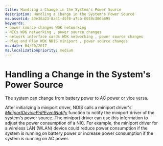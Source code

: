```yaml
---
title: Handling a Change in the System's Power Source
description: Handling a Change in the System's Power Source
ms.assetid: 80e36a23-8a41-46f0-a7cb-0039c306a695
keywords:
- power source changes WDK networking
- NICs WDK networking , power source changes
- network interface cards WDK networking , power source changes
- Plug and Play WDK NDIS miniport , power source changes
ms.date: 04/20/2017
ms.localizationpriority: medium
---
```


# Handling a Change in the System's Power Source





The system can change from battery power to AC power or vice versa.

After initializing a miniport driver, NDIS calls a miniport driver's [*MiniportDevicePnPEventNotify*](https://docs.microsoft.com/windows-hardware/drivers/ddi/content/ndis/nc-ndis-miniport_device_pnp_event_notify) function to notify the miniport driver of the system's power source. The miniport driver can use this information to adjust the power consumption of a NIC. For example, the miniport driver for a wireless LAN (WLAN) device could reduce power consumption if the system is running on battery power or increase power consumption if the system is running on AC power.

 

 





